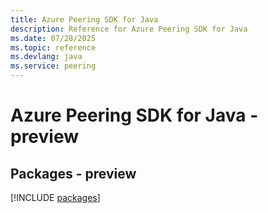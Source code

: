 ```yaml
---
title: Azure Peering SDK for Java
description: Reference for Azure Peering SDK for Java
ms.date: 07/28/2025
ms.topic: reference
ms.devlang: java
ms.service: peering
---
```

# Azure Peering SDK for Java - preview
## Packages - preview
[!INCLUDE [packages](peering-index.md)]